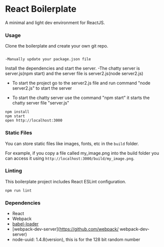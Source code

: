 React Boilerplate
=====================

A minimal and light dev environment for ReactJS.

### Usage

Clone the boilerplate and create your own git repo.

```

-Manually update your package.json file
```

Install the dependencies and start the server.
-The chatty server is server.js(npm start) and the server file is server2.js(node server2.js)

- To start the project go to the server2.js file and run command "node server2.js" to start the server

- To start the chatty server use the command "npm start" it starts the chatty server file "server.js"


```
npm install
npm start
open http://localhost:3000
```
### Static Files

You can store static files like images, fonts, etc in the `build` folder.

For example, if you copy a file called my_image.png into the build folder you can access it using `http://localhost:3000/build/my_image.png`.

### Linting

This boilerplate project includes React ESLint configuration.

```
npm run lint
```

### Dependencies

* React
* Webpack
* [babel-loader](https://github.com/babel/babel-loader)
* [webpack-dev-server](https://github.com/webpack/
webpack-dev-server)
* node-uuid: 1.4.8(version), this is for the 128 bit random number

